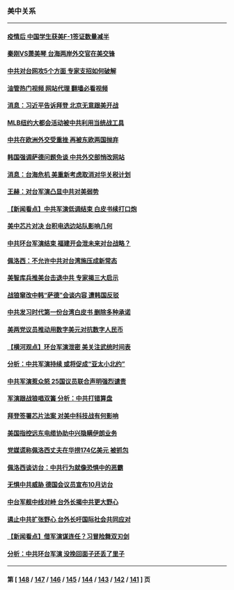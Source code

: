 ### 美中关系
---
#### [疫情后 中国学生获美F-1签证数量减半](../../pages/nf1412576/n13800507.md?08120845) 
#### [秦刚VS萧美琴 台海两岸外交官在美交锋](../../pages/nf1412576/n13800556.md?08120845) 
#### [中共对台网攻5个方面 专家支招如何破解](../../pages/nf1412576/n13800427.md?08120845) 
#### [油管热门视频 网站代理 翻墙必看视频](http://209.222.30.114:81/youtube.html?08120845)
#### [消息：习近平告诉拜登 北京无意跟美开战](../../pages/nf1412576/n13800541.md?08120845) 
#### [MLB纽约大都会活动被中共利用当统战工具](../../pages/nf1412576/n13800126.md?08120845) 
#### [中共在欧洲外交受重挫 再被东欧两国抛弃](../../pages/nf1412576/n13800499.md?08120845) 
#### [韩国强调萨德问题免谈 中共外交部悄改网站](../../pages/nf1412576/n13800430.md?08120845) 
#### [消息：台海危机 美重新考虑取消对华关税计划](../../pages/nf1412576/n13800218.md?08120845) 
#### [王赫：对台军演凸显中共对美弱势](../../pages/nf1412576/n13800137.md?08120845) 
#### [【新闻看点】中共军演低调结束 白皮书续打口炮](../../pages/nf1412576/n13799806.md?08120845) 
#### [美中芯片对决 台积电选边站队影响几何](../../pages/nf1412576/n13800044.md?08120845) 
#### [中共环台军演结束 福建开会泄未来对台战略？](../../pages/nf1412576/n13794872.md?08120845) 
#### [佩洛西：不允许中共对台湾施压成新常态](../../pages/nf1412576/n13799927.md?08120845) 
#### [美智库兵推美台击退中共 专家揭三大启示](../../pages/nf1412576/n13799676.md?08120845) 
#### [战狼窜改中韩“萨德”会谈内容 遭韩国反驳](../../pages/nf1412576/n13799823.md?08120845) 
#### [中共发习时代第一份台湾白皮书 删除多种承诺](../../pages/nf1412576/n13799640.md?08120845) 
#### [美两党议员推动用数字美元对抗数字人民币](../../pages/nf1412576/n13799236.md?08120845) 
#### [【横河观点】环台军演泄密 美关注武统时间表](../../pages/nf1412576/n13799105.md?08120845) 
#### [分析：中共军演持续 或将促成“亚太小北约”](../../pages/nf1412576/n13798844.md?08120845) 
#### [中共军演惹众怒 25国议员联合声明强烈谴责](../../pages/nf1412576/n13799034.md?08120845) 
#### [军演跟战狼唱双簧 分析：中共打错算盘](../../pages/nf1412576/n13799011.md?08120845) 
#### [拜登签署芯片法案 对美中科技战有何影响](../../pages/nf1412576/n13798973.md?08120845) 
#### [美国指控远东电缆协助中兴隐瞒伊朗业务](../../pages/nf1412576/n13798971.md?08120845) 
#### [党媒谎称佩洛西丈夫在华捞174亿美元 被抓包](../../pages/nf1412576/n13798845.md?08120845) 
#### [佩洛西谈访台：中共行为就像恐惧中的恶霸](../../pages/nf1412576/n13798920.md?08120845) 
#### [无惧中共威胁 德国会议员宣布10月访台](../../pages/nf1412576/n13798742.md?08120845) 
#### [中台军舰中线对峙 台外长揭中共更大野心](../../pages/nf1412576/n13798740.md?08120845) 
#### [遏止中共扩张野心 台外长吁国际社会共同应对](../../pages/nf1412576/n13798621.md?08120845) 
#### [【新闻看点】借军演谋连任？习冒险舞双刃剑](../../pages/nf1412576/n13798415.md?08120845) 
#### [分析：中共环台军演 没挽回面子还丢了里子](../../pages/nf1412576/n13798433.md?08120845) 

---
#### 第 [ [148](./148.md?08120845) / [147](./147.md?08120845) / [146](./146.md?08120845) / [145](./145.md?08120845) / [144](./144.md?08120845) / [143](./143.md?08120845) / [142](./142.md?08120845) / [141](./141.md?08120845) ] 页
